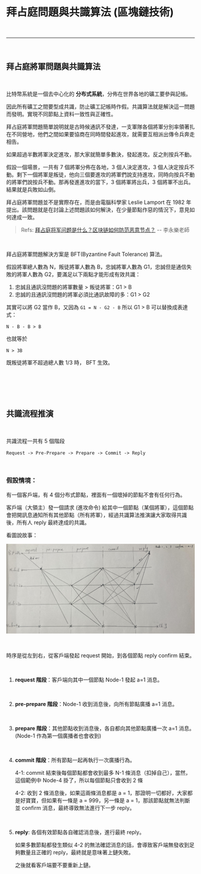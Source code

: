# 拜占庭問題與共識算法 (區塊鏈技術)

<br>

---

<br>

## 拜占庭將軍問題與共識算法

<br>

比特幣系統是一個去中心化的 __分布式系統__，分佈在世界各地的礦工要參與記帳。

因此所有礦工之間要型成共識，防止礦工記帳時作假。共識算法就是解決這一問題而發明。實現不同節點上資料一致性與正確性。

拜占庭將軍問題簡單說明就是古時候通訊不發達，一支軍隊各個將軍分別率領著扎在不同營地，他們之間如果要協商在同時間發起進攻，就需要互相派出傳令兵奔走相告。

如果超過半數將軍決定進攻，那大家就簡單多數決，發起進攻。反之則按兵不動。

假設一個場景，一共有 7 個將軍分佈在各地，3 個人決定進攻，3 個人決定按兵不動。剩下一個將軍是叛徒，他向三個要進攻的將軍們說支持進攻，同時向按兵不動的將軍們說按兵不動。那再發進進攻的當下，3 個將軍將出兵，3 個將軍不出兵。結果就是兵敗如山倒。

拜占庭將軍問題並不是實際存在，而是由電腦科學家 Leslie Lamport 在 1982 年提出。該問題就是在討論上述問題該如何解決，在少量節點作惡的情況下，意見如何達成一致。

> Refs: [拜占庭将军问题是什么？区块链如何防范恶意节点？](https://www.bilibili.com/video/BV1yJ411v7xV/?spm_id_from=333.337.search-card.all.click&vd_source=9780a181ac9f1fee5f680f255ee5bc73) -- 李永樂老師 

<br>

拜占庭將軍問題解決方案是 BFT(Byzantine Fault Tolerance) 算法。

假設將軍總人數為 N，叛徒將軍人數為 B，忠誠將軍人數為 G1，忠誠但是通信失敗的將軍人數為 G2，要滿足以下兩點才能形成有效共識：

1. 忠誠且通訊沒問題的將軍數量 > 叛徒將軍：G1 > B
2. 忠誠的且通訊沒問題的將軍必須比通訊故障的多：G1 > G2

其實可以將 G2 當作 B，又因為 `G1 = N - G2 - B` 所以 G1 > B 可以替換成表達式：

    N - B - B > B

也就等於

    N > 3B

既叛徒將軍不超過總人數 1/3 時， BFT 生效。

<br>
<br>
<br>
<br>

## 共識流程推演

<br>

共識流程一共有 5 個階段 

    Request -> Pre-Prepare -> Prepare -> Commit -> Reply


<br>

### 假設情境：

有一個客戶端，有 4 個分布式節點，裡面有一個壞掉的節點不會有任何行為。

客戶端（大領主）發一個請求 (進攻命令) 給其中一個節點（某個將軍），這個節點會把開訊息通知所有其他節點（所有將軍），經過共識算法推演讓大家取得共識後，所有人 reply 最終達成的共識。

看圖說故事：

![1](imgs/1.jpg)

<br>

時序是從左到右，從客戶端發起 request 開始，到各個節點 reply confirm 結束。

<br>

1. __request 階段__：客戶端向其中一個節點 Node-1 發起 a=1 消息。

<br>

2. __pre-prepare 階段__：Node-1 收到消息後，向所有節點廣播 a=1 消息。

<br>

3. __prepare 階段__：其他節點收到消息後，各自都向其他節點廣播一次 a=1 消息。(Node-1 作為第一個廣播者也會收到)

<br>

4. __commit 階段__：所有節點一起再執行一次廣播行為。

    4-1: commit 結束後每個節點都會收到最多 N-1 條消息（扣掉自己），當然，這個範例中 Node-4 掛了，所以每個節點只會收到 2 條

    4-2: 收到 2 條消息後，如果這兩條消息都是 a = 1，那證明一切都好，大家都是好寶寶，但如果有一條是 a = 999，另一條是 a = 1，那該節點就無法判斷並 confirm 消息，最終導致無法進行下一步 reply。

    <br>

5. __reply__: 各個有效節點各自確認消息後，進行最終 reply。

    如果多數節點都發生類似 4-2 的無法確認消息的話，會導致客戶端無發收到足夠數量且正確的 reply，最終就是意味著上鏈失敗。
    
    之後就看客戶端要不要重新上鏈。

